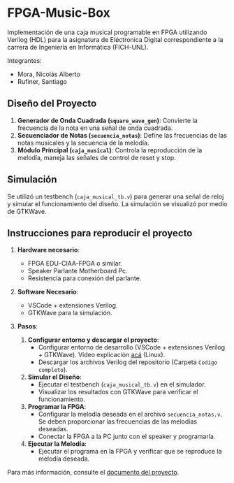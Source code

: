 # FPGA-Music-Box
Implementación de una caja musical programable en FPGA utilizando Verilog (HDL) para la asignatura de Eléctronica Digital correspondiente a la carrera de Ingeniería en Informática (FICH-UNL).

Integrantes:

- Mora, Nicolás Alberto
- Rufiner, Santiago

## Diseño del Proyecto

1. **Generador de Onda Cuadrada (`square_wave_gen`)**: Convierte la frecuencia de la nota en una señal de onda cuadrada.
2. **Secuenciador de Notas (`secuencia_notas`)**: Define las frecuencias de las notas musicales y la secuencia de la melodía.
3. **Módulo Principal (`caja_musical`)**: Controla la reproducción de la melodía, maneja las señales de control de reset y stop.


## Simulación

Se utilizó un testbench (`caja_musical_tb.v`) para generar una señal de reloj y simular el funcionamiento del diseño. La simulación se visualizó por medio de GTKWave.


## Instrucciones para reproducir el proyecto

1. **Hardware necesario**:
   - FPGA EDU-CIAA-FPGA o similar.
   - Speaker Parlante Motherboard Pc.
   - Resistencia para conexión del parlante.

2. **Software Necesario**:
   - VSCode + extensiones Verilog.
   - GTKWave para la simulación.

3. **Pasos**:
   1. **Configurar entorno y descargar el proyecto**:
      - Configurar entorno de desarrollo (VSCode + extensiones Verilog + GTKWave). Video explicación [acá](https://www.youtube.com/watch?v=vVqsil4rw-c) (Linux). 
      - Descargar los archivos Verilog del repositorio (Carpeta `Codigo completo`).
   3. **Simular el Diseño**:
      - Ejecutar el testbench (`caja_musical_tb.v`) en el simulador.
      - Visualizar los resultados con GTKWave para verificar el funcionamiento.
   4. **Programar la FPGA**:
      - Configurar la melodía deseada en el archivo `secuencia_notas.v`. Se deben proporcionar las frecuencias de las melodías deseadas.
      - Conectar la FPGA a la PC junto con el speaker y programarla.
   5. **Ejecutar la Melodía**:
      - Ejecutar el programa en la FPGA y verificar que se reproduce la melodía deseada.

Para más información, consulte el [documento del proyecto](https://github.com/santirufiner/FPGA-Music-Box/blob/2a8c2d1b2daff52bd1a93cb3abac4e6929518e1f/Mora%2C%20Rufiner%20-%20TFI%20ED%202024%20-%20Dise%C3%B1o%20e%20implementaci%C3%B3n%20de%20una%20caja%20musical%20programable%20en%20FPGA.pdf).
